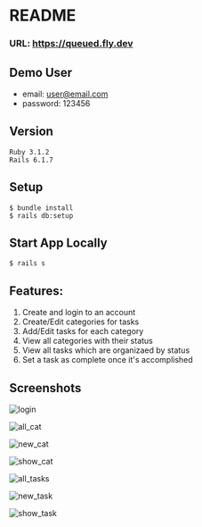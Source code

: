 # README
### URL: https://queued.fly.dev

## Demo User
- email: user@email.com
- password: 123456

## Version
```
Ruby 3.1.2
Rails 6.1.7
```

## Setup
```
$ bundle install
$ rails db:setup
```

## Start App Locally
```
$ rails s
```

## Features:
1. Create and login to an account
2. Create/Edit categories for tasks
3. Add/Edit tasks for each category
4. View all categories with their status
5. View all tasks which are organizaed by status
6. Set a task as complete once it's accomplished

## Screenshots
![login](https://user-images.githubusercontent.com/88223950/213460175-9f9e6470-810f-45e5-a80f-bb0aad2e20fa.jpg)

![all_cat](https://user-images.githubusercontent.com/88223950/213460251-54a4e1d5-3a4c-493f-bd15-31d45f3e1ba0.jpg)

![new_cat](https://user-images.githubusercontent.com/88223950/213460411-b1a26087-b97a-4a70-bb31-df13cab0291a.jpg)

![show_cat](https://user-images.githubusercontent.com/88223950/213460299-8a621836-1b40-4aab-a33d-22452ff67faf.png)

![all_tasks](https://user-images.githubusercontent.com/88223950/213460351-d6e96c25-066a-4733-846c-bddee1d286e7.png)

![new_task](https://user-images.githubusercontent.com/88223950/213460422-c66accbb-b75a-4671-8e14-597f5857ffa1.jpg)

![show_task](https://user-images.githubusercontent.com/88223950/213460365-c7dd8a28-40e4-4185-8c92-6edfe220b589.jpg)
